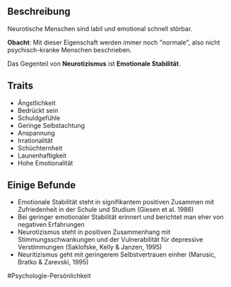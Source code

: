 ## Beschreibung
Neurotische Menschen sind labil und emotional schnell störbar.

**Obacht**: Mit dieser Eigenschaft werden immer noch "normale", also nicht psychisch-kranke Menschen beschrieben.

Das Gegenteil von **Neurotizismus** ist **Emotionale Stabilität**.




## Traits
- Ängstlichkeit
- Bedrückt sein
- Schuldgefühle
- Geringe Selbstachtung
- Anspannung
- Irrationalität
- Schüchternheit
- Launenhaftigkeit
- Hohe Emotionalität

## Einige Befunde
- Emotionale Stabilität steht in signifikantem positiven Zusammen mit Zufriedenheit in der Schule und Studium (Giesen et al. 1986)
- Bei geringer emotionaler Stabilität erinnert und berichtet man eher von negativen Erfahrungen
- Neurotizismus steht in positiven Zusammenhang mit Stimmungsschwankungen und der Vulnerabilität für depressive Verstimmungen (Saklofske, Kelly & Janzen, 1995)
- Neuritizismus geht mit geringerem Selbstvertrauen einher (Marusic, Bratko & Zarevski, 1995)

#Psychologie-Persönlichkeit 